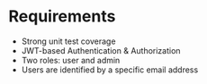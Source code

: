 # Requirements

- Strong unit test coverage
- JWT-based Authentication & Authorization
- Two roles: user and admin
- Users are identified by a specific email address

